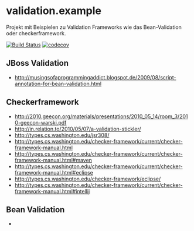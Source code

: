 # validation.example
Projekt mit Beispielen zu Validation Frameworks wie das Bean-Validation oder checkerframework.

[![Build Status](https://travis-ci.org/FunThomas424242/validation.example.svg?branch=master)](https://travis-ci.org/FunThomas424242/validation.example)
[![codecov](https://codecov.io/gh/FunThomas424242/validation.example/branch/master/graph/badge.svg)](https://codecov.io/gh/FunThomas424242/validation.example)


## JBoss Validation

* http://musingsofaprogrammingaddict.blogspot.de/2009/08/script-annotation-for-bean-validation.html


## Checkerframework

* http://2010.geecon.org/materials/presentations/2010_05_14/room_3/2010-geecon-warski.pdf
* http://in.relation.to/2010/05/07/a-validation-stickler/
* http://types.cs.washington.edu/jsr308/
* http://types.cs.washington.edu/checker-framework/current/checker-framework-manual.html
* http://types.cs.washington.edu/checker-framework/current/checker-framework-manual.html#maven
* http://types.cs.washington.edu/checker-framework/current/checker-framework-manual.html#eclipse
* http://types.cs.washington.edu/checker-framework/eclipse/
* http://types.cs.washington.edu/checker-framework/current/checker-framework-manual.html#intellij


## Bean Validation

*


        
        
        